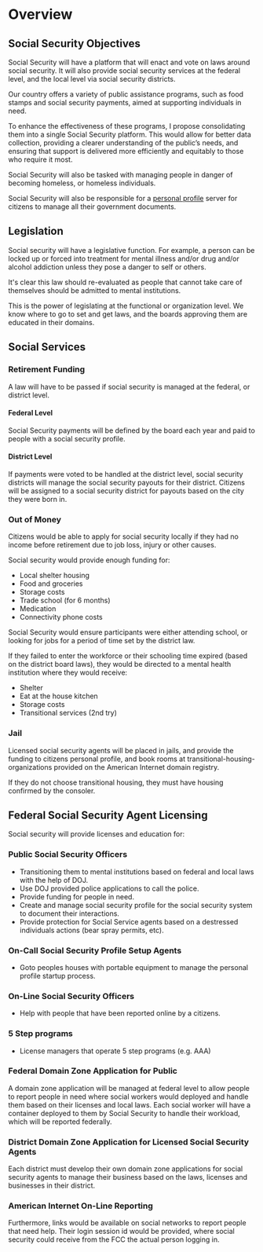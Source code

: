 # Overview

## Social Security Objectives

Social Security will have a platform that will enact and vote on laws around social security. It will also provide social security services at the federal level, and the local level via social security districts.

Our country offers a variety of public assistance programs, such as food stamps and social security payments, aimed at supporting individuals in need.

To enhance the effectiveness of these programs, I propose consolidating them into a single Social Security platform. This would allow for better data collection, providing a clearer understanding of the public’s needs, and ensuring that support is delivered more efficiently and equitably to those who require it most.

Social Security will also be tasked with managing people in danger of becoming homeless, or homeless individuals.

Social Security will also be responsible for a [personal profile](./personal-profile/) server for citizens to manage all their government documents.

## Legislation

Social security will have a legislative function. For example, a person can be locked up or forced into treatment for mental illness and/or drug and/or alcohol addiction unless they pose a danger to self or others.

It's clear this law should re-evaluated as people that cannot take care of themselves should be admitted to mental institutions.

This is the power of legislating at the functional or organization level. We know where to go to set and get laws, and the boards approving them are educated in their domains.

## Social Services

### Retirement Funding

A law will have to be passed if social security is managed at the federal, or district level.

#### Federal Level

Social Security payments will be defined by the board each year and paid to people with a social security profile.

#### District Level

If payments were voted to be handled at the district level, social security districts will manage the social security payouts for their district. Citizens will be assigned to a social security district for payouts based on the city they were born in.

### Out of Money

Citizens would be able to apply for social security locally if they had no income before retirement due to job loss, injury or other causes.

Social security would provide enough funding for:

- Local shelter housing
- Food and groceries
- Storage costs
- Trade school (for 6 months)
- Medication
- Connectivity phone costs

Social Security would ensure participants were either attending school, or looking for jobs for a period of time set by the district law.

If they failed to enter the workforce or their schooling time expired (based on the district board laws), they would be directed to a mental health institution where they would receive:

- Shelter
- Eat at the house kitchen
- Storage costs
- Transitional services (2nd try)

### Jail

Licensed social security agents will be placed in jails, and provide the funding to citizens personal profile, and book rooms at transitional-housing-organizations provided on the American Internet domain registry.

If they do not choose transitional housing, they must have housing confirmed by the consoler.

## Federal Social Security Agent Licensing

Social security will provide licenses and education for:

### Public Social Security Officers

- Transitioning them to mental institutions based on federal and local laws with the help of DOJ.
- Use DOJ provided police applications to call the police.
- Provide funding for people in need.
- Create and manage social security profile for the social security system to document their interactions.
- Provide protection for Social Service agents based on a destressed individuals actions (bear spray permits, etc).

### On-Call Social Security Profile Setup Agents

- Goto peoples houses with portable equipment to manage the personal profile startup process.

### On-Line Social Security Officers

- Help with people that have been reported online by a citizens.

### 5 Step programs

- License managers that operate 5 step programs (e.g. AAA)

### Federal Domain Zone Application for Public

A domain zone application will be managed at federal level to allow people to report people in need where social workers would deployed and handle them based on their licenses and local laws. Each social worker will have a container deployed to them by Social Security to handle their workload, which will be reported federally.

### District Domain Zone Application for Licensed Social Security Agents

Each district must develop their own domain zone applications for social security agents to manage their business based on the laws, licenses and businesses in their district.

### American Internet On-Line Reporting

Furthermore, links would be available on social networks to report people that need help. Their login session id would be provided, where social security could receive from the FCC the actual person logging in.
